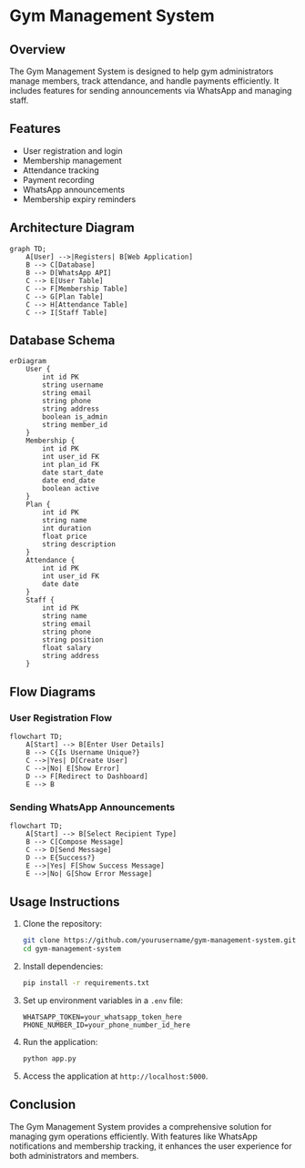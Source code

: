# Gym Management System

## Overview
The Gym Management System is designed to help gym administrators manage members, track attendance, and handle payments efficiently. It includes features for sending announcements via WhatsApp and managing staff.

## Features
- User registration and login
- Membership management
- Attendance tracking
- Payment recording
- WhatsApp announcements
- Membership expiry reminders

## Architecture Diagram
```mermaid
graph TD;
    A[User] -->|Registers| B[Web Application]
    B --> C[Database]
    B --> D[WhatsApp API]
    C --> E[User Table]
    C --> F[Membership Table]
    C --> G[Plan Table]
    C --> H[Attendance Table]
    C --> I[Staff Table]
```

## Database Schema
```mermaid
erDiagram
    User {
        int id PK
        string username
        string email
        string phone
        string address
        boolean is_admin
        string member_id
    }
    Membership {
        int id PK
        int user_id FK
        int plan_id FK
        date start_date
        date end_date
        boolean active
    }
    Plan {
        int id PK
        string name
        int duration
        float price
        string description
    }
    Attendance {
        int id PK
        int user_id FK
        date date
    }
    Staff {
        int id PK
        string name
        string email
        string phone
        string position
        float salary
        string address
    }
```

## Flow Diagrams
### User Registration Flow
```mermaid
flowchart TD;
    A[Start] --> B[Enter User Details]
    B --> C{Is Username Unique?}
    C -->|Yes| D[Create User]
    C -->|No| E[Show Error]
    D --> F[Redirect to Dashboard]
    E --> B
```

### Sending WhatsApp Announcements
```mermaid
flowchart TD;
    A[Start] --> B[Select Recipient Type]
    B --> C[Compose Message]
    C --> D[Send Message]
    D --> E{Success?}
    E -->|Yes| F[Show Success Message]
    E -->|No| G[Show Error Message]
```

## Usage Instructions
1. Clone the repository:
   ```bash
   git clone https://github.com/yourusername/gym-management-system.git
   cd gym-management-system
   ```

2. Install dependencies:
   ```bash
   pip install -r requirements.txt
   ```

3. Set up environment variables in a `.env` file:
   ```
   WHATSAPP_TOKEN=your_whatsapp_token_here
   PHONE_NUMBER_ID=your_phone_number_id_here
   ```

4. Run the application:
   ```bash
   python app.py
   ```

5. Access the application at `http://localhost:5000`.

## Conclusion
The Gym Management System provides a comprehensive solution for managing gym operations efficiently. With features like WhatsApp notifications and membership tracking, it enhances the user experience for both administrators and members.